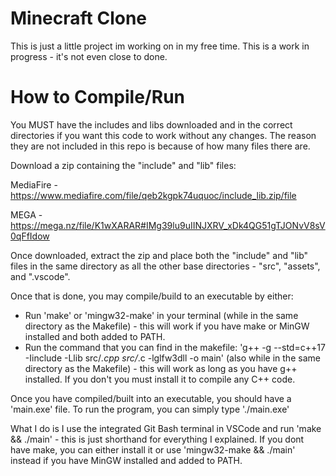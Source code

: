 # Minecraft Clone
This is just a little project im working on in my free time. This is a work in progress - it's not even close to done.

# How to Compile/Run
You MUST have the includes and libs downloaded and in the correct directories if you want this code to work without any changes. The reason they are not included in this repo is because of how many files there are.


Download a zip containing the "include" and "lib" files:

MediaFire - https://www.mediafire.com/file/qeb2kgpk74uquoc/include_lib.zip/file

MEGA - https://mega.nz/file/K1wXARAR#IMg39lu9uIINJXRV_xDk4QG51gTJONvV8sV0qFfIdow


Once downloaded, extract the zip and place both the "include" and "lib" files in the same directory as all the other base directories - "src", "assets", and ".vscode".

Once that is done, you may compile/build to an executable by either:
- Run 'make' or 'mingw32-make' in your terminal (while in the same directory as the Makefile) - this will work if you have make or MinGW installed and both added to PATH.
- Run the command that you can find in the makefile: 'g++ -g --std=c++17 -Iinclude -Llib  src/*.cpp src/*.c -lglfw3dll -o main' (also while in the same directory as the Makefile) - this will work as long as you have g++ installed. If you don't you must install it to compile any C++ code.

Once you have compiled/built into an executable, you should have a 'main.exe' file. To run the program, you can simply type './main.exe'

What I do is I use the integrated Git Bash terminal in VSCode and run 'make && ./main' - this is just shorthand for everything I explained. If you dont have make, you can either install it or use 'mingw32-make && ./main' instead if you have MinGW installed and added to PATH.
